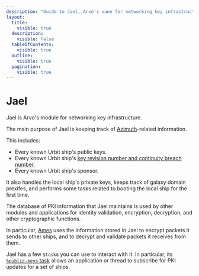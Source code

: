```yaml
---
description: "Guide to Jael, Arvo's vane for networking key infrastructure."
layout:
  title:
    visible: true
  description:
    visible: false
  tableOfContents:
    visible: true
  outline:
    visible: true
  pagination:
    visible: true
---
```


# Jael

Jael is Arvo's module for networking key infrastructure.

The main purpose of Jael is keeping track of [Azimuth](../../../urbit-id/what-is-urbit-id.md)-related information.

This includes:

* Every known Urbit ship's public keys.
* Every known Urbit ship's [key revision number and continuity breach number](../../../urbit-id/life-and-rift.md).
* Every known Urbit ship's sponsor.

It also handles the local ship's private keys, keeps track of galaxy domain prexifes, and performs some tasks related to booting the local ship for the first time.

The database of PKI information that Jael maintains is used by other modules and applications for identity validation, encryption, decryption, and other cryptographic functions.

In particular, [Ames](../ames/) uses the information stored in Jael to encrypt packets it sends to other ships, and to decrypt and validate packets it receives from them.

Jael has a few `$task`s you can use to interact with it. In particular, its [`%public-keys` task](tasks.md#public-keys) allows an application or thread to subscribe for PKI updates for a set of ships.
